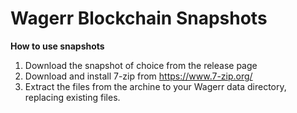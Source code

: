 # Wagerr Blockchain Snapshots

**How to use snapshots**

1. Download the snapshot of choice from the release page
2. Download and install 7-zip from https://www.7-zip.org/
3. Extract the files from the archine to your Wagerr data directory, replacing existing files. 

